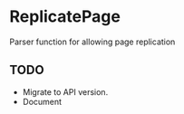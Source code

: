 # ReplicatePage
Parser function for allowing page replication

## TODO

* Migrate to API version.
* Document

